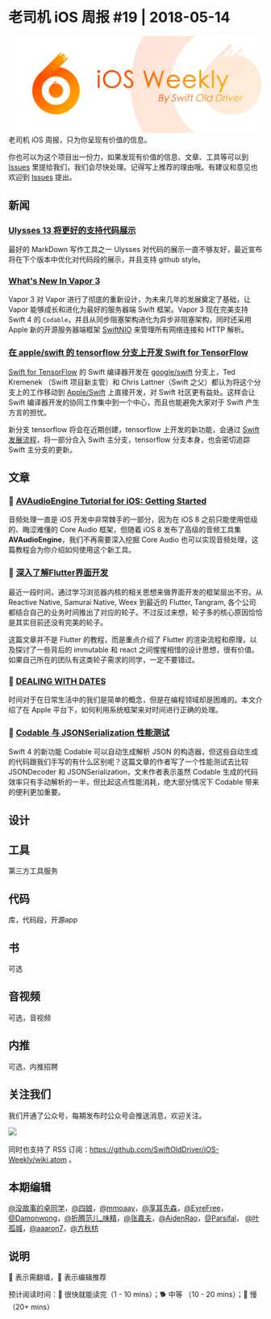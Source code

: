# 老司机 iOS 周报 #19 | 2018-05-14

![ios-weekly](../assets/ios-weekly.png)
老司机 iOS 周报，只为你呈现有价值的信息。

你也可以为这个项目出一份力，如果发现有价值的信息、文章、工具等可以到 [Issues](https://github.com/SwiftOldDriver/iOS-Weekly/issues) 里提给我们，我们会尽快处理。记得写上推荐的理由哦。有建议和意见也欢迎到 [Issues](https://github.com/SwiftOldDriver/iOS-Weekly/issues) 提出。

## 新闻

### [Ulysses 13 将更好的支持代码展示](https://ulyssesapp.com/blog/2018/05/preview-code-blocks/)

最好的 MarkDown 写作工具之一 Ulysses 对代码的展示一直不够友好，最近宣布将在下个版本中优化对代码段的展示，并且支持 github style。

### [What's New In Vapor 3](https://geeks.brokenhands.io/blog/posts/whats-new-in-vapor-3)

Vapor 3 对 Vapor 进行了彻底的重新设计，为未来几年的发展奠定了基础，让 Vapor 能够成长和进化为最好的服务器端 Swift 框架。Vapor 3 现在完美支持 Swift 4 的 `Codable`，并且从同步阻塞架构进化为异步非阻塞架构，同时还采用 Apple 新的开源服务器端框架 [SwiftNIO](https://github.com/apple/swift-nio) 来管理所有网络连接和 HTTP 解析。

### [在 apple/swift 的 tensorflow 分支上开发 Swift for TensorFlow](https://forums.swift.org/t/swift-for-tensorflow-to-be-developed-on-tensorflow-branch-on-apple-swift-on-github/12595)

[Swift for TensorFlow](https://www.tensorflow.org/community/swift) 的 Swift 编译器开发在 [google/swift](https://github.com/google/swift) 分支上，Ted Kremenek （Swift 项目新主管）和 Chris Lattner（Swift 之父）都认为将这个分支上的工作移动到 [Apple/Swift](https://github.com/apple/swift) 上直接开发，对 Swift 社区更有益处。这样会让 Swift 编译器开发的协同工作集中到一个中心，而且也能避免大家对于 Swift 产生方言的担忧。

新分支 tensorflow 将会在近期创建，tensorflow 上开发的新功能，会通过 [Swift 发展流程](https://github.com/apple/swift-evolution)，将一部分合入 Swift 主分支，tensorflow 分支本身，也会密切追踪 Swift 主分支的更新。


## 文章

### 🐢 [AVAudioEngine Tutorial for iOS: Getting Started](https://www.raywenderlich.com/185090/avaudioengine-tutorial-for-ios-getting-started)

音频处理一直是 iOS 开发中非常棘手的一部分，因为在 iOS 8 之前只能使用低级的、晦涩难懂的 Core Audio 框架，但随着 iOS 8 发布了高级的音频工具集 **AVAudioEngine**，我们不再需要深入挖掘 Core Audio 也可以实现音频处理，这篇教程会为你介绍如何使用这个新工具。

### 🐎 [深入了解Flutter界面开发](https://mp.weixin.qq.com/s/z2r2OmnY7r7dQrkO8ndkFQ)

最近一段时间，通过学习浏览器内核的相关思想来做界面开发的框架层出不穷。从Reactive Native, Samurai Native, Weex 到最近的 Flutter, Tangram, 各个公司都结合自己的业务时间推出了对应的轮子。不过反过来想，轮子多的核心原因恰恰是其实目前还没有完美的轮子。

这篇文章并不是 Flutter 的教程，而是重点介绍了 Flutter 的渲染流程和原理，以及探讨了一些背后的 immutable 和 react 之间惺惺相惜的设计思想，很有价值。如果自己所在的团队有这类轮子需求的同学，一定不要错过。

### 🐎 [DEALING WITH DATES](http://martiancraft.com/blog/2018/05/dealing-with-dates/)

时间对于在日常生活中的我们是简单的概念，但是在编程领域却是困难的。本文介绍了在 Apple 平台下，如何利用系统框架来对时间进行正确的处理。

### 🐎 [Codable 与 JSONSerialization 性能测试](https://flight.school/articles/benchmarking-codable/)

Swift 4 的新功能 Codable 可以自动生成解析 JSON 的构造器，但这些自动生成的代码跟我们手写的有什么区别呢？这篇文章的作者写了一个性能测试去比较 JSONDecoder 和 JSONSerialization，文末作者表示虽然 Codable 生成的代码效率只有手动解析的一半，但比起这点性能消耗，绝大部分情况下 Codable 带来的便利更加重要。

## 设计

## 工具

第三方工具服务

## 代码

库，代码段，开源app

## 书

可选

## 音视频

可选，音视频

## 内推

可选，内推招聘

## 关注我们

我们开通了公众号，每期发布时公众号会推送消息，欢迎关注。

![](https://github.com/SwiftOldDriver/iOS-Weekly/blob/master/assets/qrcode_for_wechat.jpg?raw=true)

同时也支持了 RSS 订阅：https://github.com/SwiftOldDriver/iOS-Weekly/wiki.atom 。

## 本期编辑

[@没故事的卓同学](https://weibo.com/1926303682/profile)，[@四娘](https://kemchenj.github.io)，[@mmoaay](https://weibo.com/u/1302422271)，[@享耳先森](https://github.com/iblacksun)，[@EyreFree](https://weibo.com/eyrefree777)，[@Damonwong](https://weibo.com/damonone)，[@折腾范儿_味精](http://weibo.com/agvicking)，[@张嘉夫](https://weibo.com/2949394297)，[@AidenRao](https://weibo.com/AidenRao)，[@Parsifal](https://weibo.com/parsifalchang)， [@叶孤城](https://weibo.com/u/1438670852)，[@aaaron7](https://weibo.com/aaaron7)，[@方秋枋](https://weibo.com/100mango)

## 说明

🚧 表示需翻墙，🌟 表示编辑推荐

预计阅读时间：🐎 很快就能读完（1 - 10 mins）；🐕 中等 （10 - 20 mins）；🐢 慢（20+ mins）
